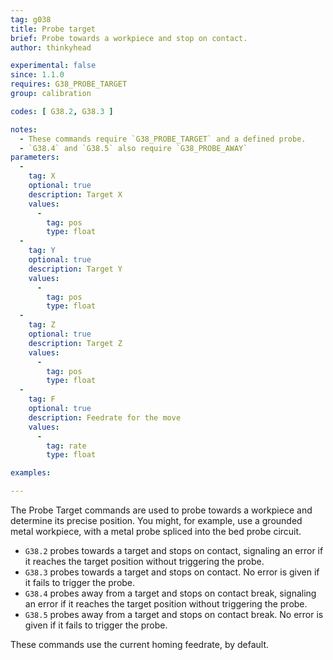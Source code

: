 ```yaml
---
tag: g038
title: Probe target
brief: Probe towards a workpiece and stop on contact.
author: thinkyhead

experimental: false
since: 1.1.0
requires: G38_PROBE_TARGET
group: calibration

codes: [ G38.2, G38.3 ]

notes:
  - These commands require `G38_PROBE_TARGET` and a defined probe.
  - `G38.4` and `G38.5` also require `G38_PROBE_AWAY`
parameters:
  -
    tag: X
    optional: true
    description: Target X
    values:
      -
        tag: pos
        type: float
  -
    tag: Y
    optional: true
    description: Target Y
    values:
      -
        tag: pos
        type: float
  -
    tag: Z
    optional: true
    description: Target Z
    values:
      -
        tag: pos
        type: float
  -
    tag: F
    optional: true
    description: Feedrate for the move
    values:
      -
        tag: rate
        type: float

examples:

---
```


The Probe Target commands are used to probe towards a workpiece and determine its precise position. You might, for example, use a grounded metal workpiece, with a metal probe spliced into the bed probe circuit.

- `G38.2` probes towards a target and stops on contact, signaling an error if it reaches the target position without triggering the probe.
- `G38.3` probes towards a target and stops on contact. No error is given if it fails to trigger the probe.
- `G38.4` probes away from a target and stops on contact break, signaling an error if it reaches the target position without triggering the probe.
- `G38.5` probes away from a target and stops on contact break. No error is given if it fails to trigger the probe.

These commands use the current homing feedrate, by default.
